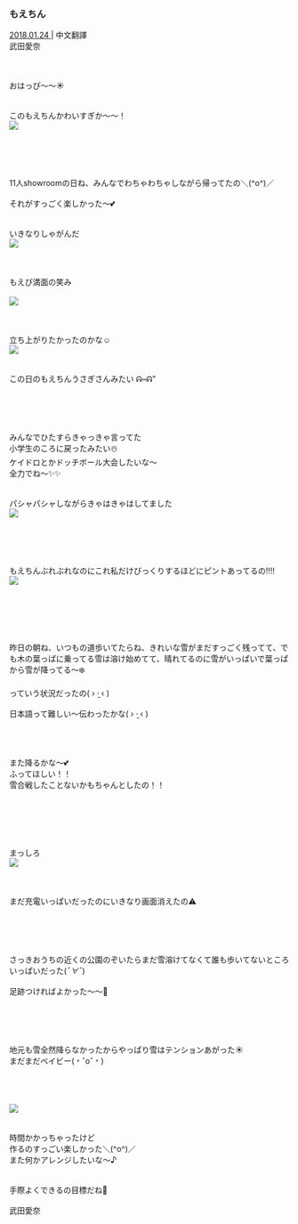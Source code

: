 ### もえちん
<a target="_blank" rel="noreferrer noopener" href="http://blog.nanabunnonijyuuni.com/s/n227/diary/detail/399?ima=1914&cd=blog">2018.01.24 </a>| 中文翻譯<a target="_blank" rel="noreferrer noopener" href=""></a><br>
武田愛奈<br><br><br><br>
おはっぴ〜〜☀️<br><br><br>
このもえちんかわいすぎか〜〜！<br>
<img src="../../../../../Album/Backup/Blog/Aina/Jan2018/20180124_Blog_Aina_#1.jpg"><br><br><br><br><br><br>
11人showroomの日ね、みんなでわちゃわちゃしながら帰ってたの＼(^o^)／<br><br>
それがすっごく楽しかった〜💕<br><br><br>
いきなりしゃがんだ<br>
<img src="../../../../../Album/Backup/Blog/Aina/Jan2018/20180124_Blog_Aina_#2.jpg"><br><br><br><br>
もえぴ満面の笑み<br><br>
<img src="../../../../../Album/Backup/Blog/Aina/Jan2018/20180124_Blog_Aina_#3.jpg"><br><br><br><br>
立ち上がりたかったのかな☺️<br>
<img src="../../../../../Album/Backup/Blog/Aina/Jan2018/20180124_Blog_Aina_#4.jpg"><br><br><br>
この日のもえちんうさぎさんみたい ᕱ⑅︎ᕱ"<br><br><br><br><br><br>
みんなでひたすらきゃっきゃ言ってた<br>
小学生のころに戻ったみたい☃️<br>
ケイドロとかドッチボール大会したいな〜<br>
全力でね〜✨✨<br><br><br>
パシャパシャしながらきゃはきゃはしてました<br>
<img src="../../../../../Album/Backup/Blog/Aina/Jan2018/20180124_Blog_Aina_#5.jpg"><br><br><br><br><br><br>
もえちんぶれぶれなのにこれ私だけびっくりするほどにピントあってるの‼️‼️<br>
<img src="../../../../../Album/Backup/Blog/Aina/Jan2018/20180124_Blog_Aina_#6.jpg"><br><br><br><br><br><br><br>
昨日の朝ね、いつもの道歩いてたらね、きれいな雪がまだすっごく残ってて、でも木の葉っぱに乗ってる雪は溶け始めてて、晴れてるのに雪がいっぱいで葉っぱから雪が降ってる〜❄️<br><br>
っていう状況だったの( › ·̮ ‹ )<br><br>
日本語って難しい〜伝わったかな( › ·̮ ‹ )<br><br><br><br><br>
また降るかな〜💕<br>
ふってほしい！！<br>
雪合戦したことないかもちゃんとしたの！！<br><br><br><br><br><br><br>
まっしろ<br>
<img src="../../../../../Album/Backup/Blog/Aina/Jan2018/20180124_Blog_Aina_#7.jpg"><br><br><br><br>
まだ充電いっぱいだったのにいきなり画面消えたの⚠️<br><br><br><br><br><br>
さっきおうちの近くの公園のぞいたらまだ雪溶けてなくて誰も歩いてないところいっぱいだった(*ﾟ∀ﾟ*)<br><br>
足跡つければよかった〜〜🐾<br><br><br><br><br><br>
地元も雪全然降らなかったからやっぱり雪はテンションあがった☀️<br>
まだまだベイビー(﹡ˆoˆ﹡)<br><br><br><br><br>
<img src="../../../../../Album/Backup/Blog/Aina/Jan2018/20180124_Blog_Aina_#8.jpg"><br><br><br>
時間かかっちゃったけど<br>
作るのすっごい楽しかった＼(^o^)／<br>
また何かアレンジしたいな〜♪<br><br><br>
手際よくできるの目標だね💯<br><br>
武田愛奈